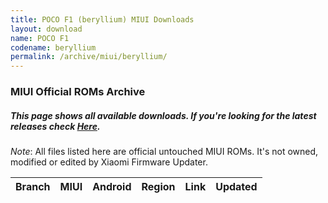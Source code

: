 ```yaml
---
title: POCO F1 (beryllium) MIUI Downloads
layout: download
name: POCO F1
codename: beryllium
permalink: /archive/miui/beryllium/
---
```

### MIUI Official ROMs Archive
##### This page shows all available downloads. If you're looking for the latest releases check [Here](/miui/beryllium/).
*Note*: All files listed here are official untouched MIUI ROMs. It's not owned, modified or edited by Xiaomi Firmware Updater.

<div class="table-responsive-md" id="table-wrapper">
<table id="miui" class="display dt-responsive compact table table-striped table-hover table-sm">
    <thead class="thead-dark">
        <tr>
            <th>Branch</th>
            <th>MIUI</th>
            <th>Android</th>
            <th>Region</th>
            <th>Link</th>
            <th>Updated</th>
        </tr>
    </thead>
    <script>loadMiuiArchive('beryllium')</script>
</table>
</div>

